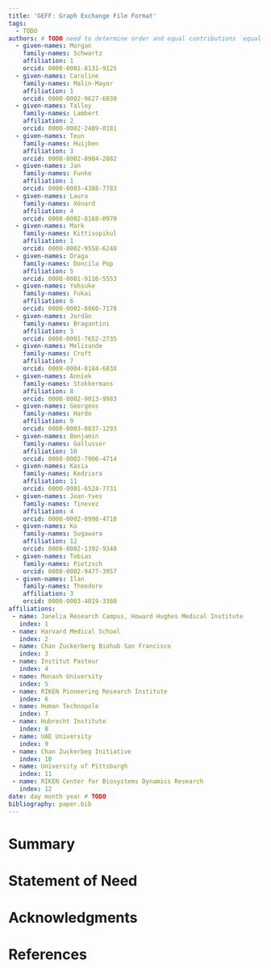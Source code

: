 ```yaml
---
title: 'GEFF: Graph Exchange File Format'
tags:
  - TODO
authors: # TODO need to determine order and equal contributions `equal-contrib: true`, also determine corresponding author
  - given-names: Morgan
    family-names: Schwartz
    affiliation: 1
    orcid: 0000-0001-8131-9125
  - given-names: Caroline
    family-names: Malin-Mayor
    affiliation: 1
    orcid: 0000-0002-9627-6030
  - given-names: Talley
    family-names: Lambert
    affiliation: 2
    orcid: 0000-0002-2409-0181
  - given-names: Teun
    family-names: Huijben
    affiliation: 3
    orcid: 0000-0002-8984-2882
  - given-names: Jan
    family-names: Funke
    affiliation: 1
    orcid: 0000-0003-4388-7783
  - given-names: Laura
    family-names: Xénard
    affiliation: 4
    orcid: 0000-0002-8168-0970
  - given-names: Mark
    family-names: Kittisopikul
    affiliation: 1
    orcid: 0000-0002-9558-6248
  - given-names: Draga
    family-names: Doncila Pop
    affiliation: 5
    orcid: 0000-0001-9116-5553
  - given-names: Yohsuke
    family-names: Fukai
    affiliation: 6
    orcid: 0000-0002-8860-7178
  - given-names: Jordão
    family-names: Bragantini
    affiliation: 3
    orcid: 0000-0001-7652-2735
  - given-names: Melisande
    family-names: Croft
    affiliation: 7
    orcid: 0009-0004-8184-683X
  - given-names: Anniek
    family-names: Stokkermans
    affiliation: 8
    orcid: 0000-0002-9013-9983
  - given-names: Georgeos
    family-names: Hardo
    affiliation: 9
    orcid: 0000-0003-0037-1293
  - given-names: Benjamin
    family-names: Gallusser
    affiliation: 10
    orcid: 0000-0002-7906-4714
  - given-names: Kasia
    family-names: Kedziora
    affiliation: 11
    orcid: 0000-0001-6524-7731
  - given-names: Jean-Yves
    family-names: Tinevez
    affiliation: 4
    orcid: 0000-0002-0998-4718
  - given-names: Ko
    family-names: Sugawara
    affiliation: 12
    orcid: 0000-0002-1392-9340
  - given-names: Tobias
    family-names: Pietzsch
    orcid: 0000-0002-9477-3957
  - given-names: Ilan
    family-names: Theodoro
    affiliation: 3
    orcid: 0000-0003-4019-3380
affiliations:
 - name: Janelia Research Campus, Howard Hughes Medical Institute
   index: 1
 - name: Harvard Medical School
   index: 2
 - name: Chan Zuckerberg Biohub San Francisco
   index: 3
 - name: Institut Pasteur
   index: 4
 - name: Monash University
   index: 5
 - name: RIKEN Pioneering Research Institute
   index: 6
 - name: Human Technopole
   index: 7
 - name: Hubrecht Institute
   index: 8
 - name: UAE University
   index: 9
 - name: Chan Zuckerbeg Initiative
   index: 10
 - name: University of Pittsburgh
   index: 11
 - name: RIKEN Center for Biosystems Dynamics Research
   index: 12
date: day month year # TODO
bibliography: paper.bib
---
```


# Summary

# Statement of Need

# Acknowledgments

# References